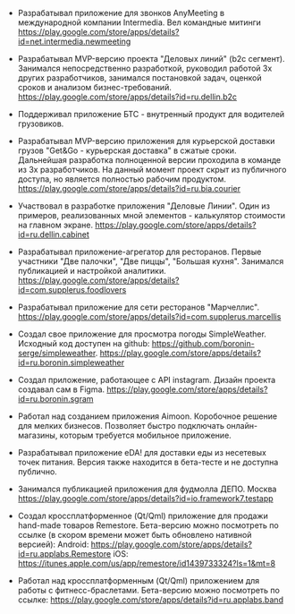 - Разрабатывал приложение для звонков AnyMeeting в международной компании
Intermedia. Вел командные митинги
https://play.google.com/store/apps/details?id=net.intermedia.newmeeting

- Разрабатывал MVP-версию проекта "Деловых линий" (b2c сегмент). Занимался
непосредственно разработкой, руководил работой 3х других разработчиков, занимался
постановкой задач, оценкой сроков и анализом бизнес-требований.
https://play.google.com/store/apps/details?id=ru.dellin.b2c

- Поддерживал приложение БТС - внутренный продукт для водителей грузовиков.

- Разрабатывал MVP-версию приложения для курьерской доставки грузов "Get&Go -
курьерская доставка" в сжатые сроки. Дальнейшая разработка полноценной версии
проходила в команде из 3х разработчиков. На данный момент проект скрыт из публичного
доступа, но является полностью рабочим продуктом.
https://play.google.com/store/apps/details?id=ru.bia.courier

- Участвовал в разработке приложения "Деловые Линии". Один из примеров,
реализованных мной элементов - калькулятор стоимости на главном экране.
https://play.google.com/store/apps/details?id=ru.dellin.cabinet

- Разрабатывал приложение-агрегатор для ресторанов. Первые участники "Две палочки",
"Две пиццы", "Большая кухня". Занимался публикацией и настройкой аналитики.
https://play.google.com/store/apps/details?id=com.supplerus.foodlovers

- Разрабатывал приложение для сети ресторанов "Марчеллис".
https://play.google.com/store/apps/details?id=com.supplerus.marcellis

- Создал свое приложение для просмотра погоды SimpleWeather. Исходный код доступен на
github:
https://github.com/boronin-serge/simpleweather.
https://play.google.com/store/apps/details?id=ru.boronin.simpleweather

- Создал приложение, работающее с API instagram. Дизайн проекта создавал сам в Figma.
https://play.google.com/store/apps/details?id=ru.boronin.sgram

- Работал над созданием приложения Aimoon. Коробочное решение для мелких бизнесов.
Позволяет быстро подключать онлайн-магазины, которым требуется мобильное
приложение.

- Разрабатывал приложение eDA! для доставки еды из несетевых точек питания. Версия
также находится в бета-тесте и не доступна публично.

- Занимался публикацией приложения для фудмолла ДЕПО. Москва
https://play.google.com/store/apps/details?id=io.framework7.testapp

- Создал кроссплатформенное (Qt/Qml) приложение для продажи hand-made товаров
Remestore. Бета-версию можно посмотреть по ссылке (в скором времени может быть
обновлено нативной версией):
Android: https://play.google.com/store/apps/details?id=ru.applabs.Remestore
iOS: https://itunes.apple.com/us/app/remestore/id1439733324?ls=1&mt=8

- Работал над кроссплатформенным (Qt/Qml) приложением для работы с
фитнесс-браслетами. Бета-версию можно посмотреть по ссылке:
https://play.google.com/store/apps/details?id=ru.applabs.band

